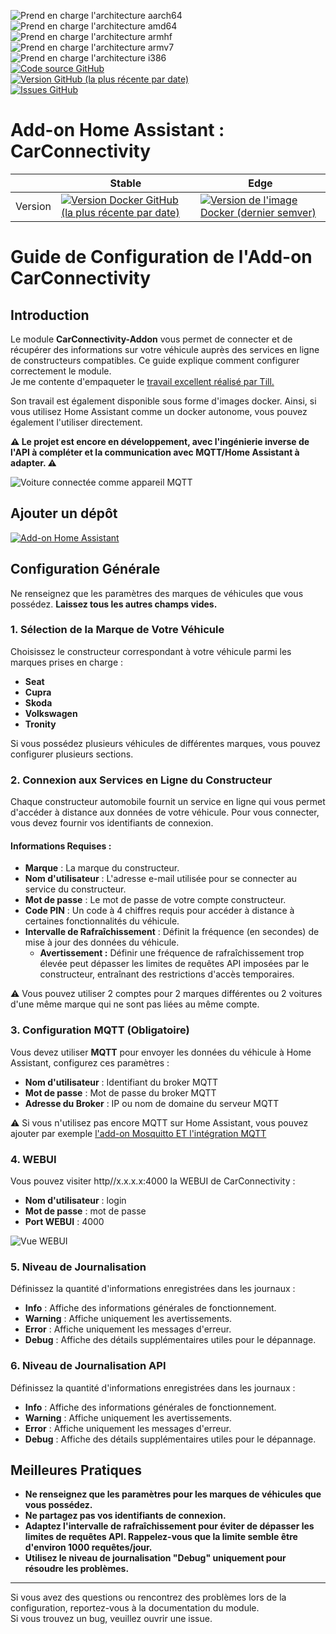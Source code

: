 ![Prend en charge l'architecture aarch64][aarch64-shield]  
![Prend en charge l'architecture amd64][amd64-shield]  
![Prend en charge l'architecture armhf][armhf-shield]  
![Prend en charge l'architecture armv7][armv7-shield]  
![Prend en charge l'architecture i386][i386-shield]  
[![Code source GitHub](https://img.shields.io/badge/Source-GitHub-green)](https://github.com/Pulpyyyy/carconnectivity-addon/)  
[![Version GitHub (la plus récente par date)](https://img.shields.io/github/v/release/Pulpyyyy/carconnectivity-addon)](https://github.com/Pulpyyyy/carconnectivity-addon/releases/latest)  
[![Issues GitHub](https://img.shields.io/github/issues/Pulpyyyy/carconnectivity-addon)](https://github.com/Pulpyyyy/carconnectivity-addon/issues)  

[aarch64-shield]: https://img.shields.io/badge/aarch64-yes-green.svg  
[amd64-shield]: https://img.shields.io/badge/amd64-yes-green.svg  
[armhf-shield]: https://img.shields.io/badge/armhf-yes-green.svg  
[armv7-shield]: https://img.shields.io/badge/armv7-yes-green.svg  
[i386-shield]: https://img.shields.io/badge/i386-yes-green.svg  

# Add-on Home Assistant : CarConnectivity  

|         | Stable                                                                                                                         | Edge                                                                                                                                         |  
| ------- | ------------------------------------------------------------------------------------------------------------------------------ | -------------------------------------------------------------------------------------------------------------------------------------------- |  
| Version | [![Version Docker GitHub (la plus récente par date)](https://img.shields.io/docker/v/pulpyyyy/carconnectivity-addon-amd64?&sort=date&label=&style=for-the-badge)](https://github.com/pulpyyyy/carconnectivity-addon/releases) | [![Version de l'image Docker (dernier semver)](https://img.shields.io/docker/v/pulpyyyy/carconnectivity-addon-edge-amd64?&sort=date&label=&style=for-the-badge)](https://github.com/Pulpyyyy/carconnectivity-addon/blob/main/carconnectivity-addon-edge/CHANGELOG.md) |  

# Guide de Configuration de l'Add-on CarConnectivity  

## Introduction  

Le module **CarConnectivity-Addon** vous permet de connecter et de récupérer des informations sur votre véhicule auprès des services en ligne de constructeurs compatibles. Ce guide explique comment configurer correctement le module.  
Je me contente d'empaqueter le [travail excellent réalisé par Till.](https://github.com/tillsteinbach/CarConnectivity)  

Son travail est également disponible sous forme d'images docker. Ainsi, si vous utilisez Home Assistant comme un docker autonome, vous pouvez également l'utiliser directement.  

**⚠️ Le projet est encore en développement, avec l'ingénierie inverse de l'API à compléter et la communication avec MQTT/Home Assistant à adapter. ⚠️**  

![Voiture connectée comme appareil MQTT](https://raw.githubusercontent.com/Pulpyyyy/carconnectivity-addon/refs/heads/main/img/mqtt_device.png)  

## Ajouter un dépôt  

[![Add-on Home Assistant](https://raw.githubusercontent.com/Pulpyyyy/carconnectivity-addon/refs/heads/main/.github/img/addon-ha.svg)](https://my.home-assistant.io/redirect/supervisor_add_addon_repository/?repository_url=https%3A%2F%2Fgithub.com%2FPulpyyyy%2Fcarconnectivity-addon)  

## Configuration Générale  

Ne renseignez que les paramètres des marques de véhicules que vous possédez. **Laissez tous les autres champs vides.**  

### 1. Sélection de la Marque de Votre Véhicule  
Choisissez le constructeur correspondant à votre véhicule parmi les marques prises en charge :  
- **Seat**  
- **Cupra**  
- **Skoda**  
- **Volkswagen**  
- **Tronity**  

Si vous possédez plusieurs véhicules de différentes marques, vous pouvez configurer plusieurs sections.  

### 2. Connexion aux Services en Ligne du Constructeur  
Chaque constructeur automobile fournit un service en ligne qui vous permet d'accéder à distance aux données de votre véhicule. Pour vous connecter, vous devez fournir vos identifiants de connexion.  

#### Informations Requises :  
- **Marque** : La marque du constructeur.  
- **Nom d'utilisateur** : L'adresse e-mail utilisée pour se connecter au service du constructeur.  
- **Mot de passe** : Le mot de passe de votre compte constructeur.  
- **Code PIN** : Un code à 4 chiffres requis pour accéder à distance à certaines fonctionnalités du véhicule.  
- **Intervalle de Rafraîchissement** : Définit la fréquence (en secondes) de mise à jour des données du véhicule.  
  - **Avertissement :** Définir une fréquence de rafraîchissement trop élevée peut dépasser les limites de requêtes API imposées par le constructeur, entraînant des restrictions d'accès temporaires.  

⚠️ Vous pouvez utiliser 2 comptes pour 2 marques différentes ou 2 voitures d'une même marque qui ne sont pas liées au même compte.  

### 3. Configuration MQTT (Obligatoire)  
Vous devez utiliser **MQTT** pour envoyer les données du véhicule à Home Assistant, configurez ces paramètres :  
- **Nom d'utilisateur** : Identifiant du broker MQTT  
- **Mot de passe** : Mot de passe du broker MQTT  
- **Adresse du Broker** : IP ou nom de domaine du serveur MQTT  

⚠️ Si vous n'utilisez pas encore MQTT sur Home Assistant, vous pouvez ajouter par exemple [l'add-on Mosquitto ET l'intégration MQTT](https://www.home-assistant.io/integrations/mqtt)  

### 4. WEBUI  
Vous pouvez visiter http//x.x.x.x:4000 la WEBUI de CarConnectivity :  
- **Nom d'utilisateur** : login  
- **Mot de passe** : mot de passe  
- **Port WEBUI** : 4000  

![Vue WEBUI](https://raw.githubusercontent.com/Pulpyyyy/carconnectivity-addon/refs/heads/main/img/webui_view.jpeg)  

### 5. Niveau de Journalisation  
Définissez la quantité d'informations enregistrées dans les journaux :  
- **Info** : Affiche des informations générales de fonctionnement.  
- **Warning** : Affiche uniquement les avertissements.  
- **Error** : Affiche uniquement les messages d'erreur.  
- **Debug** : Affiche des détails supplémentaires utiles pour le dépannage.  

### 6. Niveau de Journalisation API  
Définissez la quantité d'informations enregistrées dans les journaux :  
- **Info** : Affiche des informations générales de fonctionnement.  
- **Warning** : Affiche uniquement les avertissements.  
- **Error** : Affiche uniquement les messages d'erreur.  
- **Debug** : Affiche des détails supplémentaires utiles pour le dépannage.  

## Meilleures Pratiques  
- **Ne renseignez que les paramètres pour les marques de véhicules que vous possédez.**  
- **Ne partagez pas vos identifiants de connexion.**  
- **Adaptez l'intervalle de rafraîchissement pour éviter de dépasser les limites de requêtes API. Rappelez-vous que la limite semble être d'environ 1000 requêtes/jour.**  
- **Utilisez le niveau de journalisation "Debug" uniquement pour résoudre les problèmes.**  

---  

Si vous avez des questions ou rencontrez des problèmes lors de la configuration, reportez-vous à la documentation du module.  
Si vous trouvez un bug, veuillez ouvrir une issue.  